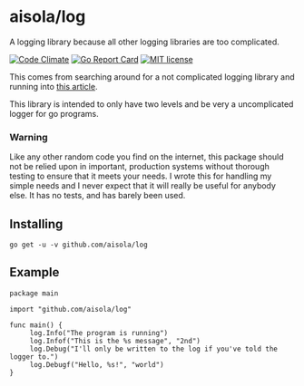 # aisola/log

A logging library because all other logging libraries are too complicated.

[![Code Climate](https://codeclimate.com/github/aisola/log/badges/gpa.svg)](https://codeclimate.com/github/aisola/log)
[![Go Report Card](https://goreportcard.com/badge/github.com/aisola/log)](https://goreportcard.com/report/github.com/aisola/log)
[![MIT license](http://img.shields.io/badge/license-MIT-brightgreen.svg)](http://opensource.org/licenses/MIT)

This comes from searching around for a not complicated logging library and
running into [this article](https://dave.cheney.net/2015/11/05/lets-talk-about-logging).

This library is intended to only have two levels and be very a uncomplicated logger for
go programs.

### Warning

Like any other random code you find on the internet, this package should not be relied
upon in important, production systems without thorough testing to ensure that it meets
your needs. I wrote this for handling my simple needs and I never expect that it will
really be useful for anybody else. It has no tests, and has barely been used.

## Installing

    go get -u -v github.com/aisola/log

## Example

    package main

    import "github.com/aisola/log"

    func main() {
         log.Info("The program is running")
         log.Infof("This is the %s message", "2nd")
         log.Debug("I'll only be written to the log if you've told the logger to.")
         log.Debugf("Hello, %s!", "world")
    }
